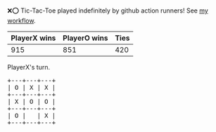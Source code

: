 :x::o: Tic-Tac-Toe played indefinitely by github action runners! See [my workflow](.github/workflows/play.yaml).

|PlayerX wins|PlayerO wins|Ties|
|-|-|-|
|915|851|420|

PlayerX's turn.

<pre>
+---+---+---+
| O | X | X |
+---+---+---+
| X | O | O |
+---+---+---+
| O |   | X |
+---+---+---+
</pre>